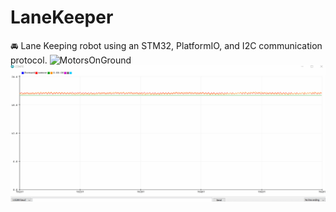 # LaneKeeper
🚘 Lane Keeping robot using an STM32, PlatformIO, and I2C communication protocol.
![MotorsOnGround](./Images/MotorsOnGround.gif)
![MotorsInAir](./Images/MotorsInAir.gif)
